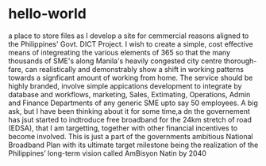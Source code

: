 # hello-world
a place to store files as I develop a site for cemmercial reasons aligned to the Philippines' Govt. DICT Project. I wish to  create a simple, cost effective means of integreating the various elements of 365 so that the many thousands of SME's along Manila's heavily congested city centre thorough-fare, can realistically and demonstrably show a shift in working patterns towards a signficant amount of working from home. 
The service should be highly branded, involve simple appications development to integrate by database and workflows, marketing, Sales, Extimating, Operations, Admin and Finance Departments of any generic SME upto say 50 employees.
A big ask, but I have been thinking about it for some time,a dn the governement has jsut started to indtroduce free broadband for the 24km stretch of road (EDSA), that I am targetting, together with other financial incentives to become involved. This is just a part of the governments ambitious National Broadband Plan with its ultimate target milestone being the realization of the Philippines’ long-term vision called AmBisyon Natin by 2040 
